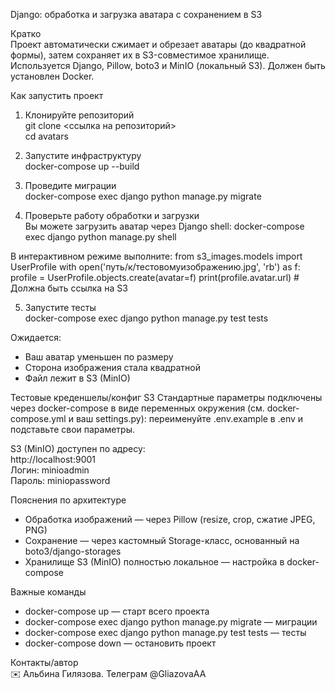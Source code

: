 Django: обработка и загрузка аватара с сохранением в S3

Кратко  
Проект автоматически сжимает и обрезает аватары (до квадратной формы), затем сохраняет их в S3-совместимое хранилище.  
Используется Django, Pillow, boto3 и MinIO (локальный S3).
Должен быть установлен Docker.

Как запустить проект

1. Клонируйте репозиторий  
git clone <ссылка на репозиторий>  
cd avatars

2. Запустите инфраструктуру  
docker-compose up --build

3. Проведите миграции  
docker-compose exec django python manage.py migrate

4. Проверьте работу обработки и загрузки  
Вы можете загрузить аватар через Django shell:
docker-compose exec django python manage.py shell

В интерактивном режиме выполните:
from s3_images.models import UserProfile
with open('путь/к/тестовомуизображению.jpg', 'rb') as f:
    profile = UserProfile.objects.create(avatar=f)
print(profile.avatar.url)  # Должна быть ссылка на S3

5. Запустите тесты  
docker-compose exec django python manage.py test tests

Ожидается:  
- Ваш аватар уменьшен по размеру  
- Сторона изображения стала квадратной  
- Файл лежит в S3 (MinIO)

Тестовые креденшелы/конфиг S3
Стандартные параметры подключены через docker-compose в виде переменных окружения (см. docker-compose.yml и ваш settings.py): переименуйте .env.example в .env и подставьте свои параметры.

S3 (MinIO) доступен по адресу:  
http://localhost:9001  
Логин: minioadmin  
Пароль: miniopassword

Пояснения по архитектуре

- Обработка изображений — через Pillow (resize, crop, сжатие JPEG, PNG)
- Сохранение — через кастомный Storage-класс, основанный на boto3/django-storages
- Хранилище S3 (MinIO) полностью локальное — настройка в docker-compose

Важные команды

- docker-compose up — старт всего проекта  
- docker-compose exec django python manage.py migrate — миграции  
- docker-compose exec django python manage.py test tests — тесты  
- docker-compose down — остановить проект

Контакты/автор  
✉️ Альбина Гилязова.
Телеграм @GliazovaAA
